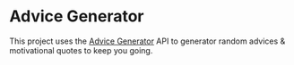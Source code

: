 # Advice Generator

This project uses the [Advice Generator](https://api.adviceslip.com/) API to generator random advices & motivational quotes to keep you going.